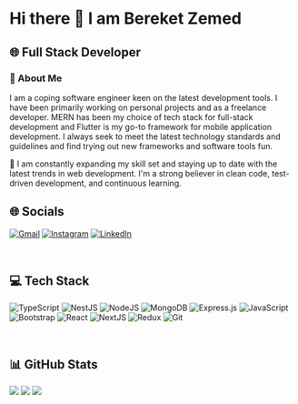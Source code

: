 # Hi there 👋 I am Bereket Zemed

## 🌐 Full Stack Developer

### 💫 About Me

I am a coping software engineer keen on the latest development tools. I have been primarily working on personal projects and as a freelance developer. MERN has been my choice of tech stack for full-stack development and Flutter is my go-to framework for mobile application development. I always seek to meet the latest technology standards and guidelines and find trying out new frameworks and software tools fun.

🚀 I am constantly expanding my skill set and staying up to date with the latest trends in web development. I'm a strong believer in clean code, test-driven development, and continuous learning.

## 🌐 Socials

[![Gmail](https://img.shields.io/badge/-Gmail-c14438?logo=Gmail&logoColor=white&link=mailto:bereketzemed@gmailcom)](mailto:bereketzemed@gmail.com) [![Instagram](https://img.shields.io/badge/Instagram-%23E4405F.svg?logo=Instagram&logoColor=white)](https://instagram.com/bek_zemed) [![LinkedIn](https://img.shields.io/badge/LinkedIn-%230077B5.svg?logo=linkedin&logoColor=white)](https://linkedin.com/in/https://www.linkedin.com/in/bereket-zemed/)

<br/>

## 💻 Tech Stack

![TypeScript](https://img.shields.io/badge/typescript-%23007ACC.svg?style=for-the-badge&logo=typescript&logoColor=white) ![NestJS](https://img.shields.io/badge/nestjs-E0234E?style=for-the-badge&logo=nestjs&logoColor=white) ![NodeJS](https://img.shields.io/badge/node.js-6DA55F?style=for-the-badge&logo=node.js&logoColor=white) ![MongoDB](https://img.shields.io/badge/MongoDB-%234ea94b.svg?style=for-the-badge&logo=mongodb&logoColor=white) ![Express.js](https://img.shields.io/badge/express.js-%23404d59.svg?style=for-the-badge&logo=express&logoColor=%2361DAFB) ![JavaScript](https://img.shields.io/badge/javascript-%23323330.svg?style=for-the-badge&logo=javascript&logoColor=%23F7DF1E) ![Bootstrap](https://img.shields.io/badge/bootstrap-%23563D7C.svg?style=for-the-badge&logo=bootstrap&logoColor=white) ![React](https://img.shields.io/badge/react-%2320232a.svg?style=for-the-badge&logo=react&logoColor=%2361DAFB) ![NextJS](https://img.shields.io/badge/next.js-000000?style=for-the-badge&logo=nextdotjs&logoColor=white) ![Redux](https://img.shields.io/badge/redux-%23593d88.svg?style=for-the-badge&logo=redux&logoColor=white) ![Git](https://img.shields.io/badge/git-000000?style=for-the-badge&logo=git&logoColor=white)

<br/>

## 📊 GitHub Stats

![](https://github-readme-stats.vercel.app/api?username=bekzemed&theme=dark&hide_border=false&include_all_commits=false&count_private=false)
![](https://github-readme-streak-stats.herokuapp.com/?user=bekzemed&theme=dark&hide_border=false)
![](https://github-readme-stats.vercel.app/api/top-langs/?username=bekzemed&theme=dark&hide_border=false&include_all_commits=false&count_private=false&layout=compact)
